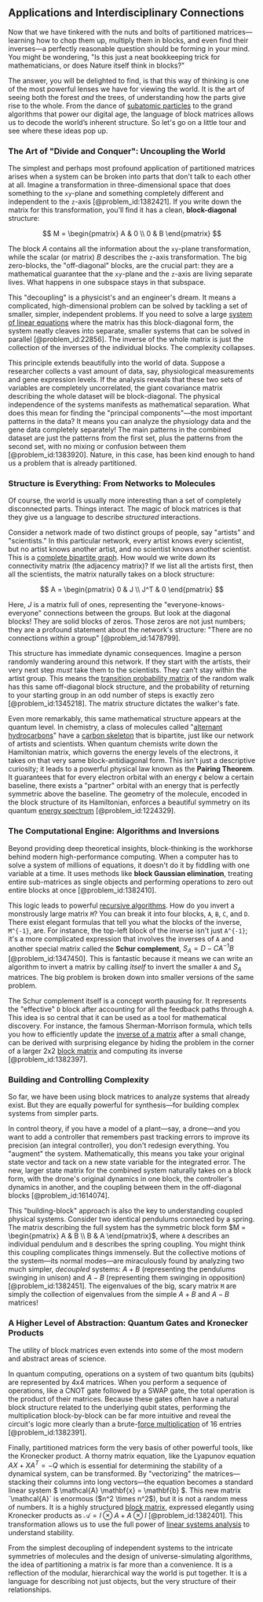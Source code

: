 ## Applications and Interdisciplinary Connections

Now that we have tinkered with the nuts and bolts of partitioned matrices—learning how to chop them up, multiply them in blocks, and even find their inverses—a perfectly reasonable question should be forming in your mind. You might be wondering, "Is this just a neat bookkeeping trick for mathematicians, or does Nature itself think in blocks?"

The answer, you will be delighted to find, is that this way of thinking is one of the most powerful lenses we have for viewing the world. It is the art of seeing both the forest *and* the trees, of understanding how the parts give rise to the whole. From the dance of [subatomic particles](@article_id:141998) to the grand algorithms that power our digital age, the language of block matrices allows us to decode the world’s inherent structure. So let's go on a little tour and see where these ideas pop up.

### The Art of "Divide and Conquer": Uncoupling the World

The simplest and perhaps most profound application of partitioned matrices arises when a system can be broken into parts that don't talk to each other at all. Imagine a transformation in three-dimensional space that does something to the `xy`-plane and something completely different and independent to the `z`-axis [@problem_id:1382421]. If you write down the matrix for this transformation, you’ll find it has a clean, **block-diagonal** structure:

$$
M = \begin{pmatrix} A & 0 \\ 0 & B \end{pmatrix}
$$

The block $A$ contains all the information about the `xy`-plane transformation, while the scalar (or matrix) $B$ describes the `z`-axis transformation. The big zero-blocks, the "off-diagonal" blocks, are the crucial part: they are a mathematical guarantee that the `xy`-plane and the `z`-axis are living separate lives. What happens in one subspace stays in that subspace.

This "decoupling" is a physicist's and an engineer's dream. It means a complicated, high-dimensional problem can be solved by tackling a set of smaller, simpler, independent problems. If you need to solve a large [system of linear equations](@article_id:139922) where the matrix has this block-diagonal form, the system neatly cleaves into separate, smaller systems that can be solved in parallel [@problem_id:22856]. The inverse of the whole matrix is just the collection of the inverses of the individual blocks. The complexity collapses.

This principle extends beautifully into the world of data. Suppose a researcher collects a vast amount of data, say, physiological measurements and gene expression levels. If the analysis reveals that these two sets of variables are completely uncorrelated, the giant covariance matrix describing the whole dataset will be block-diagonal. The physical independence of the systems manifests as mathematical separation. What does this mean for finding the "principal components"—the most important patterns in the data? It means you can analyze the physiology data and the gene data completely separately! The main patterns in the combined dataset are just the patterns from the first set, plus the patterns from the second set, with no mixing or confusion between them [@problem_id:1383920]. Nature, in this case, has been kind enough to hand us a problem that is already partitioned.

### Structure is Everything: From Networks to Molecules

Of course, the world is usually more interesting than a set of completely disconnected parts. Things interact. The magic of block matrices is that they give us a language to describe *structured* interactions.

Consider a network made of two distinct groups of people, say "artists" and "scientists." In this particular network, every artist knows every scientist, but no artist knows another artist, and no scientist knows another scientist. This is a [complete bipartite graph](@article_id:275735). How would we write down its connectivity matrix (the adjacency matrix)? If we list all the artists first, then all the scientists, the matrix naturally takes on a block structure:

$$
A = \begin{pmatrix} 0 & J \\ J^T & 0 \end{pmatrix}
$$

Here, $J$ is a matrix full of ones, representing the "everyone-knows-everyone" connections between the groups. But look at the diagonal blocks! They are solid blocks of zeros. Those zeros are not just numbers; they are a profound statement about the network's structure: "There are no connections *within* a group" [@problem_id:1478799].

This structure has immediate dynamic consequences. Imagine a person randomly wandering around this network. If they start with the artists, their very next step *must* take them to the scientists. They can't stay within the artist group. This means the [transition probability matrix](@article_id:261787) of the random walk has this same off-diagonal block structure, and the probability of returning to your starting group in an odd number of steps is exactly zero [@problem_id:1345218]. The matrix structure dictates the walker's fate.

Even more remarkably, this same mathematical structure appears at the quantum level. In chemistry, a class of molecules called "[alternant hydrocarbons](@article_id:180228)" have a [carbon skeleton](@article_id:146081) that is bipartite, just like our network of artists and scientists. When quantum chemists write down the Hamiltonian matrix, which governs the energy levels of the electrons, it takes on that very same block-antidiagonal form. This isn't just a descriptive curiosity; it leads to a powerful physical law known as the **Pairing Theorem**. It guarantees that for every electron orbital with an energy $\epsilon$ below a certain baseline, there exists a "partner" orbital with an energy that is perfectly symmetric above the baseline. The geometry of the molecule, encoded in the block structure of its Hamiltonian, enforces a beautiful symmetry on its quantum [energy spectrum](@article_id:181286) [@problem_id:1224329].

### The Computational Engine: Algorithms and Inversions

Beyond providing deep theoretical insights, block-thinking is the workhorse behind modern high-performance computing. When a computer has to solve a system of millions of equations, it doesn't do it by fiddling with one variable at a time. It uses methods like **block Gaussian elimination**, treating entire sub-matrices as single objects and performing operations to zero out entire blocks at once [@problem_id:1382410].

This logic leads to powerful [recursive algorithms](@article_id:636322). How do you invert a monstrously large matrix `M`? You can break it into four blocks, `A`, `B`, `C`, and `D`. There exist elegant formulas that tell you what the blocks of the inverse, `M^{-1}`, are. For instance, the top-left block of the inverse isn't just `A^{-1}`; it's a more complicated expression that involves the inverses of `A` and another special matrix called the **Schur complement**, $S_A = D - CA^{-1}B$ [@problem_id:1347450]. This is fantastic because it means we can write an algorithm to invert a matrix by calling *itself* to invert the smaller `A` and $S_A$ matrices. The big problem is broken down into smaller versions of the same problem.

The Schur complement itself is a concept worth pausing for. It represents the "effective" `D` block after accounting for all the feedback paths through `A`. This idea is so central that it can be used as a tool for mathematical discovery. For instance, the famous Sherman-Morrison formula, which tells you how to efficiently update the [inverse of a matrix](@article_id:154378) after a small change, can be derived with surprising elegance by hiding the problem in the corner of a larger 2x2 [block matrix](@article_id:147941) and computing its inverse [@problem_id:1382397].

### Building and Controlling Complexity

So far, we have been using block matrices to analyze systems that already exist. But they are equally powerful for synthesis—for building complex systems from simpler parts.

In control theory, if you have a model of a plant—say, a drone—and you want to add a controller that remembers past tracking errors to improve its precision (an integral controller), you don't redesign everything. You "augment" the system. Mathematically, this means you take your original state vector and tack on a new state variable for the integrated error. The new, larger state matrix for the combined system naturally takes on a block form, with the drone's original dynamics in one block, the controller's dynamics in another, and the coupling between them in the off-diagonal blocks [@problem_id:1614074].

This "building-block" approach is also the key to understanding coupled physical systems. Consider two identical pendulums connected by a spring. The matrix describing the full system has the symmetric block form $M = \begin{pmatrix} A & B \\ B & A \end{pmatrix}$, where `A` describes an individual pendulum and `B` describes the spring coupling. You might think this coupling complicates things immensely. But the collective motions of the system—its normal modes—are miraculously found by analyzing two much simpler, *decoupled* systems: $A+B$ (representing the pendulums swinging in unison) and $A-B$ (representing them swinging in opposition) [@problem_id:1382451]. The eigenvalues of the big, scary matrix `M` are simply the collection of eigenvalues from the simple $A+B$ and $A-B$ matrices!

### A Higher Level of Abstraction: Quantum Gates and Kronecker Products

The utility of block matrices even extends into some of the most modern and abstract areas of science.

In quantum computing, operations on a system of two quantum bits (qubits) are represented by 4x4 matrices. When you perform a sequence of operations, like a CNOT gate followed by a SWAP gate, the total operation is the product of their matrices. Because these gates often have a natural block structure related to the underlying qubit states, performing the multiplication block-by-block can be far more intuitive and reveal the circuit's logic more clearly than a brute-[force multiplication](@article_id:272752) of 16 entries [@problem_id:1382391].

Finally, partitioned matrices form the very basis of other powerful tools, like the Kronecker product. A thorny matrix equation, like the Lyapunov equation $AX + XA^T = -Q$ which is essential for determining the stability of a dynamical system, can be transformed. By "vectorizing" the matrices—stacking their columns into long vectors—the equation becomes a standard linear system $ \mathcal{A} \mathbf{x} = \mathbf{b} $. This new matrix `\mathcal{A}` is enormous ($n^2 \times n^2$), but it is not a random mess of numbers. It is a highly structured [block matrix](@article_id:147941), expressed elegantly using Kronecker products as $\mathcal{A} = I \otimes A + A \otimes I$ [@problem_id:1382401]. This transformation allows us to use the full power of [linear systems analysis](@article_id:166478) to understand stability.

From the simplest decoupling of independent systems to the intricate symmetries of molecules and the design of universe-simulating algorithms, the idea of partitioning a matrix is far more than a convenience. It is a reflection of the modular, hierarchical way the world is put together. It is a language for describing not just objects, but the very structure of their relationships.